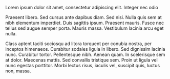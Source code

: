 ---
---

Lorem ipsum dolor sit amet, consectetur adipiscing elit. Integer nec odio

Praesent libero. Sed cursus ante dapibus diam. Sed nisi. Nulla quis sem 
at nibh elementum imperdiet. Duis sagittis ipsum. Praesent mauris. Fusce 
nec tellus sed augue semper porta. Mauris massa. Vestibulum lacinia arcu eget nulla. 

Class aptent taciti sociosqu ad litora torquent per conubia nostra, per inceptos 
himenaeos. Curabitur sodales ligula in libero. Sed dignissim lacinia nunc. 
Curabitur tortor. Pellentesque nibh. Aenean quam. In scelerisque sem at dolor. 
Maecenas mattis. Sed convallis tristique sem. Proin ut ligula vel nunc egestas 
porttitor. Morbi lectus risus, iaculis vel, suscipit quis, luctus non, massa. 


